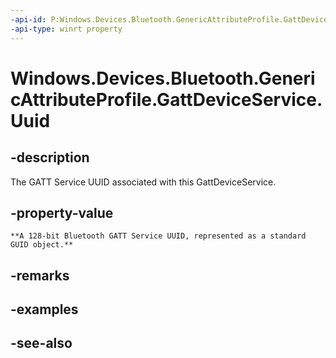 ----api-id: P:Windows.Devices.Bluetooth.GenericAttributeProfile.GattDeviceService.Uuid
-api-type: winrt property
---<!-- Property syntaxpublic System.Guid Uuid { get; }--># Windows.Devices.Bluetooth.GenericAttributeProfile.GattDeviceService.Uuid## -descriptionThe GATT Service UUID associated with this GattDeviceService.## -property-value    **A 128-bit Bluetooth GATT Service UUID, represented as a standard GUID object.**  ## -remarks## -examples## -see-also